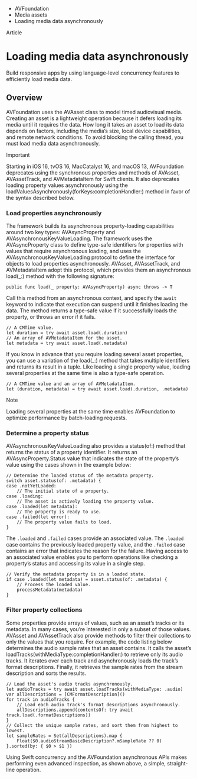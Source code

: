 

- AVFoundation
- Media assets
-  Loading media data asynchronously 

Article

# Loading media data asynchronously

Build responsive apps by using language-level concurrency features to efficiently load media data.

## Overview

AVFoundation uses the AVAsset class to model timed audiovisual media. Creating an asset is a lightweight operation because it defers loading its media until it requires the data. How long it takes an asset to load its data depends on factors, including the media’s size, local device capabilities, and remote network conditions. To avoid blocking the calling thread, you must load media data asynchronously.

Important

Starting in iOS 16, tvOS 16, MacCatalyst 16, and macOS 13, AVFoundation deprecates using the synchronous properties and methods of AVAsset, AVAssetTrack, and AVMetadataItem for Swift clients. It also deprecates loading property values asynchronously using the loadValuesAsynchronously(forKeys:completionHandler:) method in favor of the syntax described below.

### Load properties asynchronously

The framework builds its asynchronous property-loading capabilities around two key types: AVAsyncProperty and AVAsynchronousKeyValueLoading. The framework uses the AVAsyncProperty class to define type-safe identifiers for properties with values that require asynchronous loading, and uses the AVAsynchronousKeyValueLoading protocol to define the interface for objects to load properties asynchronously. AVAsset, AVAssetTrack, and AVMetadataItem adopt this protocol, which provides them an asynchronous load(_:) method with the following signature:

```
public func load(_ property: AVAsyncProperty) async throws -> T
```

Call this method from an asynchronous context, and specify the `await` keyword to indicate that execution can suspend until it finishes loading the data. The method returns a type-safe value if it successfully loads the property, or throws an error if it fails.

```
// A CMTime value.
let duration = try await asset.load(.duration)
// An array of AVMetadataItem for the asset.
let metadata = try await asset.load(.metadata)
```

If you know in advance that you require loading several asset properties, you can use a variation of the load(_:) method that takes multiple identifiers and returns its result in a tuple. Like loading a single property value, loading several properties at the same time is also a type-safe operation.

```
// A CMTime value and an array of AVMetadataItem.
let (duration, metadata) = try await asset.load(.duration, .metadata)
```

Note

Loading several properties at the same time enables AVFoundation to optimize performance by batch-loading requests.

### Determine a property status

AVAsynchronousKeyValueLoading also provides a status(of:) method that returns the status of a property identifier. It returns an AVAsyncProperty.Status value that indicates the state of the property’s value using the cases shown in the example below:

```
// Determine the loaded status of the metadata property.
switch asset.status(of: .metadata) {
case .notYetLoaded:
    // The initial state of a property.
case .loading:
    // The asset is actively loading the property value.
case .loaded(let metadata):
    // The property is ready to use.
case .failed(let error):
    // The property value fails to load.
}
```

The `.loaded` and `.failed` cases provide an associated value. The `.loaded` case contains the previously loaded property value, and the `.failed` case contains an error that indicates the reason for the failure. Having access to an associated value enables you to perform operations like checking a property’s status and accessing its value in a single step.

```
// Verify the metadata property is in a loaded state.
if case .loaded(let metadata) = asset.status(of: .metadata) {
    // Process the loaded value.
    processMetadata(metadata)
}
```

### Filter property collections

Some properties provide arrays of values, such as an asset’s tracks or its metadata. In many cases, you’re interested in only a subset of those values. AVAsset and AVAssetTrack also provide methods to filter their collections to only the values that you require. For example, the code listing below determines the audio sample rates that an asset contains. It calls the asset’s loadTracks(withMediaType:completionHandler:) to retrieve only its audio tracks. It iterates over each track and asynchronously loads the track’s format descriptions. Finally, it retrieves the sample rates from the stream description and sorts the results.

```
// Load the asset's audio tracks asynchronously.
let audioTracks = try await asset.loadTracks(withMediaType: .audio)
var allDescriptions = [CMFormatDescription]()
for track in audioTracks {
    // Load each audio track's format descriptions asynchronously.
    allDescriptions.append(contentsOf: try await track.load(.formatDescriptions))
}
// Collect the unique sample rates, and sort them from highest to lowest.
let sampleRates = Set(allDescriptions).map {
    Float($0.audioStreamBasicDescription?.mSampleRate ?? 0)
}.sorted(by: { $0 > $1 })
```

Using Swift concurrency and the AVFoundation asynchronous APIs makes performing even advanced inspection, as shown above, a simple, straight-line operation.

